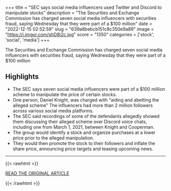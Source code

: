 +++
title = "SEC says social media influencers used Twitter and Discord to manipulate stocks"
description = "The Securities and Exchange Commission has charged seven social media influencers with securities fraud, saying Wednesday that they were part of a $100 million"
date = "2022-12-15 02:52:59"
slug = "639a8bebcb151c8c350e9a89"
image = "https://i.imgur.com/shD8j2c.jpg"
score = "1350"
categories = ['stock', 'social', 'media']
+++

The Securities and Exchange Commission has charged seven social media influencers with securities fraud, saying Wednesday that they were part of a $100 million

## Highlights

- The SEC says seven social media influencers were part of a $100 million scheme to manipulate the price of certain stocks.
- One person, Daniel Knight, was charged with “aiding and abetting the alleged scheme” The influencers had more than 2 million followers across various social media platforms.
- The SEC said recordings of some of the defendants allegedly showed them discussing their alleged scheme over Discord voice chats, including one from March 1, 2021, between Knight and Cooperman.
- The group would identify a stock and organize purchases at a lower price prior to the alleged manipulation.
- They would then promote the stock to their followers and inflate the share price, announcing price targets and teasing upcoming news.

---

{{< rawhtml >}}
  <p class="article-category">
    <a target="_blank" href="https://www.nbcnews.com/tech/tech-news/sec-says-social-media-influencers-used-twitter-discord-manipulate-stoc-rcna61673">READ THE ORIGINAL ARTICLE</a>
  </p>
{{< /rawhtml >}}
